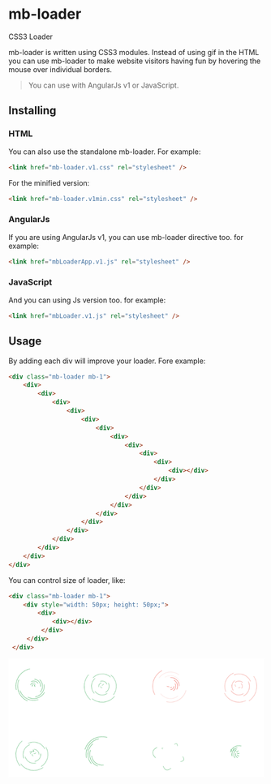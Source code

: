 # mb-loader
CSS3 Loader

mb-loader is written using CSS3 modules.
Instead of using gif in the HTML you can use mb-loader to make website visitors having fun by hovering the mouse over individual borders.

> You can use with AngularJs v1 or JavaScript.

## Installing
### HTML
You can also use the standalone mb-loader. For example:
```html
<link href="mb-loader.v1.css" rel="stylesheet" />
```
For the minified version:
```html
<link href="mb-loader.v1min.css" rel="stylesheet" />
```
### AngularJs
If you are using AngularJs v1, you can use mb-loader directive too. for example:
```html
<link href="mbLoaderApp.v1.js" rel="stylesheet" />
```
### JavaScript
And you can using Js version too. for example:
```html
<link href="mbLoader.v1.js" rel="stylesheet" />
```

## Usage
By adding each div will improve your loader. Fore example:
```html
<div class="mb-loader mb-1">
    <div>
        <div>
            <div>
                <div>
                    <div>
                        <div>
                            <div>
                                <div>
                                    <div>
                                        <div>
                                            <div></div>
                                        </div>
                                    </div>
                                </div>
                            </div>
                        </div>
                    </div>
                </div>
            </div>
        </div>
    </div>
</div>
```
You can control size of loader, like:
```html
<div class="mb-loader mb-1">
    <div style="width: 50px; height: 50px;">
        <div>
            <div></div>
         </div>
     </div>
 </div>
```

![Image of Yaktocat](https://github.com/OkBayat/mb-loader/blob/master/mb-loader.v1.PNG)
